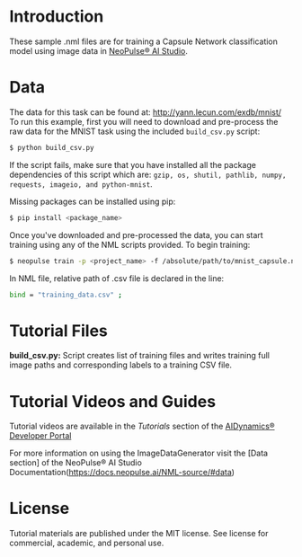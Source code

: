 # Introduction
These sample .nml files are for training a Capsule Network classification model using image data in [NeoPulse® AI Studio](https://aws.amazon.com/marketplace/pp/B074NDG36S/ref=vdr_rf).

# Data
The data for this task can be found at: http://yann.lecun.com/exdb/mnist/
To run this example, first you will need to download and pre-process the raw data for the MNIST task using the included ```build_csv.py``` script:

```bash
$ python build_csv.py
```

If the script fails, make sure that you have installed all the package dependencies of this script which are: `gzip, os, shutil, pathlib, numpy, requests, imageio, and python-mnist`.

Missing packages can be installed using pip:
```bash
$ pip install <package_name>
```

Once you've downloaded and pre-processed the data, you can start training using any of the NML scripts provided. To begin training:
```bash
$ neopulse train -p <project_name> -f /absolute/path/to/mnist_capsule.nml
```
In NML file, relative path of .csv file is declared in the line:
```bash
bind = "training_data.csv" ;
```

# Tutorial Files
**build_csv.py:** Script creates list of training files and writes training full image paths and corresponding labels to a training CSV file.

# Tutorial Videos and Guides
Tutorial videos are available in the *Tutorials* section of the [AIDynamics® Developer Portal](https://www.aidynamics.com/ai-developer)


For more information on using the ImageDataGenerator visit the [Data section] of the NeoPulse® AI Studio Documentation(https://docs.neopulse.ai/NML-source/#data)

# License
Tutorial materials are published under the MIT license. See license for commercial, academic, and personal use.
